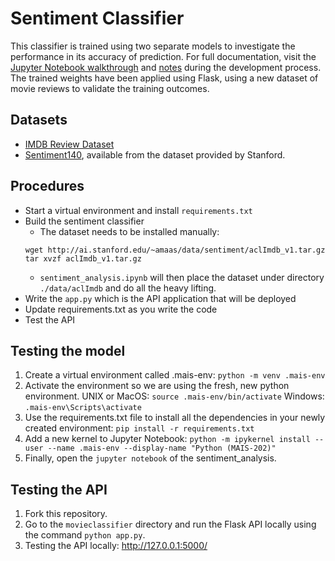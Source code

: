# Sentiment Classifier

This classifier is trained using two separate models to investigate the performance in its accuracy of prediction. For full documentation, visit the [Jupyter Notebook walkthrough](https://github.com/cindywang3299/twitter-sentiment-analyzer/tree/master/models) and [notes](https://github.com/cindywang3299/twitter-sentiment-analyzer/tree/master/deliverables) during the development process. The trained weights have been applied using Flask, using a new dataset of movie reviews to validate the training outcomes.

## Datasets
- [IMDB Review Dataset](http://ai.stanford.edu/~amaas/data/sentiment/)
- [Sentiment140](http://ai.stanford.edu/~amaas/data/sentiment/), available from the dataset provided by Stanford.

## Procedures
- Start a virtual environment and install `requirements.txt`
- Build the sentiment classifier
  - The dataset needs to be installed manually:
  ```
  wget http://ai.stanford.edu/~amaas/data/sentiment/aclImdb_v1.tar.gz
  tar xvzf aclImdb_v1.tar.gz
  ```
  - `sentiment_analysis.ipynb` will then place the dataset under directory `./data/aclImdb` and do all the heavy lifting.
- Write the `app.py` which is the API application that will be deployed
- Update requirements.txt as you write the code
- Test the API

## Testing the model
1. Create a virtual environment called .mais-env: `python -m venv .mais-env`
2. Activate the environment so we are using the fresh, new python environment.
UNIX or MacOS: `source .mais-env/bin/activate`
Windows: `.mais-env\Scripts\activate`
3. Use the requirements.txt file to install all the dependencies in your newly created environment: `pip install -r requirements.txt`
4. Add a new kernel to Jupyter Notebook: `python -m ipykernel install --user --name .mais-env --display-name "Python (MAIS-202)"`
5. Finally, open the `jupyter notebook` of the sentiment_analysis.

## Testing the API
1. Fork this repository.
2. Go to the `movieclassifier` directory and run the Flask API locally using the command `python app.py`.
3. Testing the API locally: http://127.0.0.1:5000/
